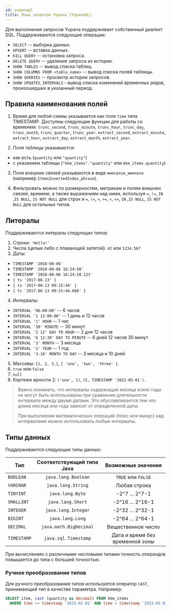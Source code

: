 ```yaml
---
id: yupanaql
title: Язык запросов Yupana (YupanaQL)
---
```


Для выполнения запросов Yupana поддерживает собственный диалект SQL.  Поддерживаются следующие операции:

 - `SELECT` -- выборка данных.
 - `UPSERT` -- вставка данных.
 - `KILL QUERY` -- остановка запроса.
 - `DELETE QUERY` -- удаление запроса из истории.
 - `SHOW TABLES` -- вывод списка таблиц.
 - `SHOW COLUMNS FROM <table_name>` -- вывод списка полей таблицы.
 - `SHOW QUERIES` -- просмотр истории запросов.
 - `SHOW UPDATES_INTERVALS` - вывод списка изменений временных рядов, произошедших в указанный период.

## Правила наименования полей

1. Время для любой схемы указывается как поле `time` типа TIMESTAMP. Доступны следующие функции для работы со временем:
 `trunc_second`, `trunc_minute`, `trunc_hour`, `trunc_day`, `trunc_month`, `trunc_quarter`, `trunc_year`.
 `extract_second`, `extract_minute`, `extract_hour`, `extract_day`, `extract_month`, `extract_year`.

2. Поля таблицы указываются:
 - как есть (`quantity` или `"quantity"`)
 - с указанием таблицы (`"kkm_items"."quantity"` или `kkm_items.quantity`)

3. Поля внешних связей указываются в виде `имясвязи_имяполя` (например `ItemsInvertedIndex_phrase`).

4. Фильтровать можно по размерностям, метрикам и полям внешних связей, времени, а также выражениям над ними,
   используя `=`, `!=`, `IN` ,`IS NULL`, `IS NOT NULL` для строк и `=`, `!=`, `>`, `>=`, `<`, `<=`, `IN` ,`IS NULL`,
   `IS NOT NULL` для остальных типов.

## Литералы

Поддерживаются литералы следующих типов:

1. Строки: `'Hello!'`
2. Числа (целые либо с плавающей запятой): `42` или `1234.567`
3. Даты:
 - `TIMESTAMP '2018-08-06'`
 - `TIMESTAMP '2018-08-06 16:24:50'`
 - `TIMESTAMP '2018-08-06 16:24:50.123'`
 - `{ ts '2017-06-13' }`
 - `{ ts '2017-06-13 09:15:44' }`
 - `{ ts '2017-06-13 09:15:44.666' }`
4. Интервалы:
 - `INTERVAL '06:00:00'` -- 6 часов
 - `INTERVAL '1 12:00:00'` -- 1 день и 12 часов
 - `INTERVAL '1' HOUR` -- 1 час
 - `INTERVAL '30' MINUTE` -- 30 минут
 - `INTERVAL '2 12' DAY TO HOUR` -- 2 дня 12 часов
 - `INTERVAL '6 12:30' DAY TO MINUTE` -- 6 дней 12 часов 30 минут
 - `INTERVAL '3' MONTH` -- 3 месяца
 - `INTERVAL '1' YEAR` -- 1 год
 - `INTERVAL '3-10' MONTH TO DAY` -- 3 месяца и 10 дней
5. Массивы: `{1, 2, 3,}`, `{ 'one', 'two', 'three' }`.
6. `true` или `false`
7. `null`
8. Кортежи арности 2: `('one', 1)`, `(5, TIMESTAMP '2022-05-01')`.

> Важно понимать, что интервалы содержащие месяца и/или годы не могут быть использованы при сравнении длительности
> интервала между двумя датами.  Это обуславливается тем что длина месяца или года зависит от определенной даты.
>
> При выполнении математических операций (плюс или минус) над интервалами можно использовать любые интервалы.

## Типы данных

Поддерживаются следующие типы данных:

| Тип         | Соответствующий типа Java | Возможные значения              |
|-------------|:-------------------------:|:-------------------------------:|
| `BOOLEAN`   | `java.lang.Boolean`       | `TRUE` или `FALSE`              |
| `VARCHAR`   | `java.lang.String`        | Любая строка                    |
| `TINYINT`   | `java.lang.Byte`          | -2^7 ... 2^7-1                  |
| `SMALLINT`  | `java.lang.Short`         | -2^16 ... 2^16-1                |
| `INTEGER`   | `java.lang.Integer`       | -2^32 ... 2^32-1                |
| `BIGINT`    | `java.lang.Long`          | -2^64 ... 2^64-1                |
| `DECIMAL`   | `java.math.BigDecimal`    | Вещественное число              |
| `TIMESTAMP` | `java.sql.Timestamp`      | Дата и время без временной зоны |

При вычислениях с различными числовыми типами точность операндов повышается до типа с большей точностью.

### Ручное преобразование типов

Для ручного преобразования типов используется оператор `CAST`, принимающий тип в качестве параметра. Например:

```sql
SELECT item, cast (quantity as decimal) FROM kkm_items
  WHERE time >= timestamp '2023-02-01' AND time < timestamp '2023-03-01'
```
